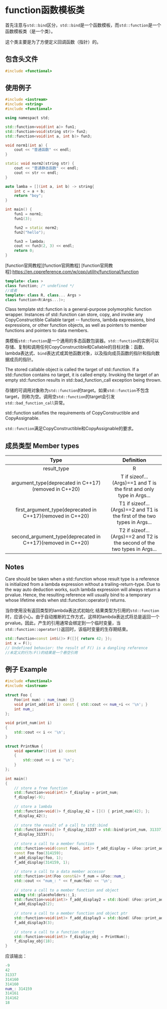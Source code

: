 # function函数模板类

首先注意与`std::bind`区分，`std::bind`是一个函数模板，而`std::function`是一个函数模板类（是一个类）。

这个类主要是为了方便定义回调函数（指针）的。

## 包含头文件

```cpp
#include <functional>
```

## 使用例子

```cpp
#include <iostream>
#include <string>
#include <functional>

using namespact std;

std::function<void(int a)> fun1;
std::function<void(string str)> fun2;
std::function<void(int a, int b)> fun3;

void norm1(int a) {
    cout << "普通函数" << endl;
}

static void norm2(string str) {
    cout << "普通静态函数" << endl;
    cout << str << endl;
}

auto lamba = [](int a, int b) -> string{
    int c = a + b;
    return "boy";
}

int main() {
    fun1 = norm1;
    fun1(3);

    fun2 = static norm2;
    fun2("hello");

    fun3 = lambda;
    cout << fun3(2, 3) << endl;
    return 0;
}
```

[function官网教程][function官网教程]
[function官网教程]:https://en.cppreference.com/w/cpp/utility/functional/function

```cpp
template< class >
class function; /* undefined */
//或者
template< class R, class... Args >
class function<R(Args...)>;
```

Class template std::function is a general-purpose polymorphic function wrapper. Instances of std::function can store, copy, and invoke any CopyConstructible Callable target -- functions, lambda expressions, bind expressions, or other function objects, as well as pointers to member functions and pointers to data members.

类模板`std::function`是一个通用的多态函数包装器。`std::function`的实例可以存储、复制和调用任何CopyConstructible和Callable的目标对象：函数、lambda表达式、`bind`表达式或其他函数对象，以及指向成员函数的指针和指向数据成员的指针。

The stored callable object is called the target of std::function. If a std::function contains no target, it is called empty. Invoking the target of an empty std::function results in std::bad_function_call exception being thrown.

存储的可调用对象称为`std::function`的target。如果`std::function`不包含target，则称为空。调用空`std::function`的target会引发`std::bad_function_call`异常。

std::function satisfies the requirements of CopyConstructible and CopyAssignable.

`std::function`满足CopyConstructible和CopyAssignable的要求。

## 成员类型 Member types

|Type	|Definition|
|:-:|:-:|
|result_type|	R|
|argument_type(deprecated in C++17)(removed in C++20)	|T if sizeof...(Args)==1 and T is the first and only type in Args...|
|first_argument_type(deprecated in C++17)(removed in C++20)	|T1 if sizeof...(Args)==2 and T1 is the first of the two types in Args...|
|second_argument_type(deprecated in C++17)(removed in C++20)	|T2 if sizeof...(Args)==2 and T2 is the second of the two types in Args...|

## Notes

Care should be taken when a std::function whose result type is a reference is initialized from a lambda expression without a trailing-return-type. Due to the way auto deduction works, such lambda expression will always return a prvalue. Hence, the resulting reference will usually bind to a temporary whose lifetime ends when std::function::operator() returns.

当你使用没有返回类型的lambda表达式初始化 结果类型为引用的`std::function`时，应该小心。由于自动推断的工作方式，这样的lambda表达式将总是返回一个prvalue。因此，产生的引用通常会绑定到一个临时变量，当`std::function::operator()`返回时，该临时变量的生存期结束。

```cpp
std::function<const int&()> F([]{ return 42; });
int x = F(); 
// Undefined behavior: the result of F() is a dangling reference
//未定义的行为:F()的结果是一个悬空引用
```

## 例子 Example

```cpp
#include <functional>
#include <iostream>
 
struct Foo {
    Foo(int num) : num_(num) {}
    void print_add(int i) const { std::cout << num_+i << '\n'; }
    int num_;
};
 
void print_num(int i)
{
    std::cout << i << '\n';
}
 
struct PrintNum {
    void operator()(int i) const
    {
        std::cout << i << '\n';
    }
};
 
int main()
{
    // store a free function
    std::function<void(int)> f_display = print_num;
    f_display(-9);
 
    // store a lambda
    std::function<void()> f_display_42 = []() { print_num(42); };
    f_display_42();
 
    // store the result of a call to std::bind
    std::function<void()> f_display_31337 = std::bind(print_num, 31337);
    f_display_31337();
 
    // store a call to a member function
    std::function<void(const Foo&, int)> f_add_display = &Foo::print_add;
    const Foo foo(314159);
    f_add_display(foo, 1);
    f_add_display(314159, 1);
 
    // store a call to a data member accessor
    std::function<int(Foo const&)> f_num = &Foo::num_;
    std::cout << "num_: " << f_num(foo) << '\n';
 
    // store a call to a member function and object
    using std::placeholders::_1;
    std::function<void(int)> f_add_display2 = std::bind( &Foo::print_add, foo, _1 );
    f_add_display2(2);
 
    // store a call to a member function and object ptr
    std::function<void(int)> f_add_display3 = std::bind( &Foo::print_add, &foo, _1 );
    f_add_display3(3);
 
    // store a call to a function object
    std::function<void(int)> f_display_obj = PrintNum();
    f_display_obj(18);
}
```

应该输出：

```cpp
-9
42
31337
314160
314160
num_: 314159
314161
314162
18
```
